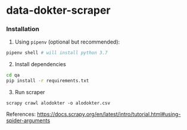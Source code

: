 # data-dokter-scraper

### Installation
1. Using `pipenv` (optional but recommended):
```bash
pipenv shell # will install python 3.7
```

2. Install dependencies
```bash
cd qa
pip install -r requirements.txt
```
3. Run scraper
```
scrapy crawl alodokter -o alodokter.csv
```

References: https://docs.scrapy.org/en/latest/intro/tutorial.html#using-spider-arguments

